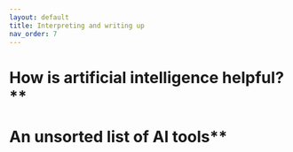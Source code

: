 ```yaml
---
layout: default
title: Interpreting and writing up 
nav_order: 7
---
```


# How is artificial intelligence helpful?**

# An unsorted list of AI tools**


